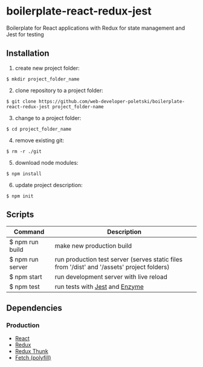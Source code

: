 # boilerplate-react-redux-jest
Boilerplate for React applications with Redux for state management and Jest for testing

## Installation

1. create new project folder:
```
$ mkdir project_folder_name
```
2. clone repository to a project folder:
```
$ git clone https://github.com/web-developer-poletski/boilerplate-react-redux-jest project_folder-name
```
3. change to a project folder:
```
$ cd project_folder_name
```
4. remove existing git:
```
$ rm -r ./git
```
5. download node modules:
```
$ npm install
```
6. update project description:
```
$ npm init
```
## Scripts
|Command|Description|
|-------|-----------|
|$ npm run build| make new production build |
|$ npm run server| run production test server (serves static files from '/dist' and '/assets' project folders) |
|$ npm start | run development server with live reload |
|$ npm test| run tests with [Jest](https://facebook.github.io/jest/) and [Enzyme](http://airbnb.io/enzyme/)|
## Dependencies
### Production
* [React][1]
* [Redux][2]
* [Redux Thunk][3]
* [Fetch (polyfill)][4]

[1]: https://reactjs.org/ "React"
[2]: http://redux.js.org/ "Redux"
[3]: https://github.com/gaearon/redux-thunk "Redux Thunk"
[4]: https://github.com/github/fetch "Fetch (polyfill)"
